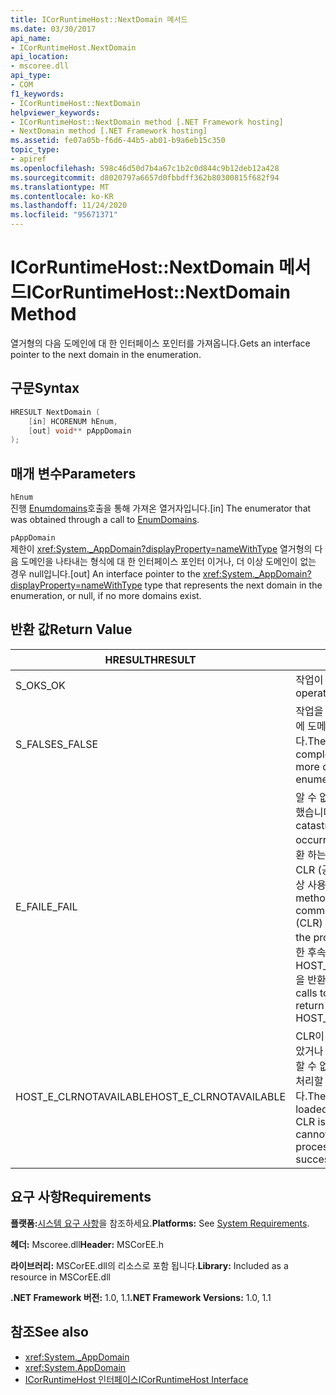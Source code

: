 ```yaml
---
title: ICorRuntimeHost::NextDomain 메서드
ms.date: 03/30/2017
api_name:
- ICorRuntimeHost.NextDomain
api_location:
- mscoree.dll
api_type:
- COM
f1_keywords:
- ICorRuntimeHost::NextDomain
helpviewer_keywords:
- ICorRuntimeHost::NextDomain method [.NET Framework hosting]
- NextDomain method [.NET Framework hosting]
ms.assetid: fe07a05b-f6d6-44b5-ab01-b9a6eb15c350
topic_type:
- apiref
ms.openlocfilehash: 598c46d50d7b4a67c1b2c0d844c9b12deb12a428
ms.sourcegitcommit: d8020797a6657d0fbbdff362b80300815f682f94
ms.translationtype: MT
ms.contentlocale: ko-KR
ms.lasthandoff: 11/24/2020
ms.locfileid: "95671371"
---
```

# <a name="icorruntimehostnextdomain-method"></a><span data-ttu-id="a964f-102">ICorRuntimeHost::NextDomain 메서드</span><span class="sxs-lookup"><span data-stu-id="a964f-102">ICorRuntimeHost::NextDomain Method</span></span>

<span data-ttu-id="a964f-103">열거형의 다음 도메인에 대 한 인터페이스 포인터를 가져옵니다.</span><span class="sxs-lookup"><span data-stu-id="a964f-103">Gets an interface pointer to the next domain in the enumeration.</span></span>  
  
## <a name="syntax"></a><span data-ttu-id="a964f-104">구문</span><span class="sxs-lookup"><span data-stu-id="a964f-104">Syntax</span></span>  
  
```cpp  
HRESULT NextDomain (  
    [in] HCORENUM hEnum,  
    [out] void** pAppDomain  
);  
```  
  
## <a name="parameters"></a><span data-ttu-id="a964f-105">매개 변수</span><span class="sxs-lookup"><span data-stu-id="a964f-105">Parameters</span></span>  

 `hEnum`  
 <span data-ttu-id="a964f-106">진행 [Enumdomains](icorruntimehost-enumdomains-method.md)호출을 통해 가져온 열거자입니다.</span><span class="sxs-lookup"><span data-stu-id="a964f-106">[in] The enumerator that was obtained through a call to [EnumDomains](icorruntimehost-enumdomains-method.md).</span></span>  
  
 `pAppDomain`  
 <span data-ttu-id="a964f-107">제한이 <xref:System._AppDomain?displayProperty=nameWithType> 열거형의 다음 도메인을 나타내는 형식에 대 한 인터페이스 포인터 이거나, 더 이상 도메인이 없는 경우 null입니다.</span><span class="sxs-lookup"><span data-stu-id="a964f-107">[out] An interface pointer to the <xref:System._AppDomain?displayProperty=nameWithType> type that represents the next domain in the enumeration, or null, if no more domains exist.</span></span>  
  
## <a name="return-value"></a><span data-ttu-id="a964f-108">반환 값</span><span class="sxs-lookup"><span data-stu-id="a964f-108">Return Value</span></span>  
  
|<span data-ttu-id="a964f-109">HRESULT</span><span class="sxs-lookup"><span data-stu-id="a964f-109">HRESULT</span></span>|<span data-ttu-id="a964f-110">설명</span><span class="sxs-lookup"><span data-stu-id="a964f-110">Description</span></span>|  
|-------------|-----------------|  
|<span data-ttu-id="a964f-111">S_OK</span><span class="sxs-lookup"><span data-stu-id="a964f-111">S_OK</span></span>|<span data-ttu-id="a964f-112">작업이 완료되었습니다.</span><span class="sxs-lookup"><span data-stu-id="a964f-112">The operation was successful.</span></span>|  
|<span data-ttu-id="a964f-113">S_FALSE</span><span class="sxs-lookup"><span data-stu-id="a964f-113">S_FALSE</span></span>|<span data-ttu-id="a964f-114">작업을 완료 하지 못했거나 열거에 도메인이 더 이상 없습니다.</span><span class="sxs-lookup"><span data-stu-id="a964f-114">The operation failed to complete, or there are no more domains in the enumeration.</span></span>|  
|<span data-ttu-id="a964f-115">E_FAIL</span><span class="sxs-lookup"><span data-stu-id="a964f-115">E_FAIL</span></span>|<span data-ttu-id="a964f-116">알 수 없는 치명적인 오류가 발생 했습니다.</span><span class="sxs-lookup"><span data-stu-id="a964f-116">An unknown, catastrophic failure occurred.</span></span> <span data-ttu-id="a964f-117">메서드가 E_FAIL 반환 하는 경우 해당 프로세스에서 CLR (공용 언어 런타임)을 더 이상 사용할 수 없습니다.</span><span class="sxs-lookup"><span data-stu-id="a964f-117">If a method returns E_FAIL, the common language runtime (CLR) is no longer usable in the process.</span></span> <span data-ttu-id="a964f-118">호스팅 Api에 대 한 후속 호출은 HOST_E_CLRNOTAVAILABLE을 반환 합니다.</span><span class="sxs-lookup"><span data-stu-id="a964f-118">Subsequent calls to any hosting APIs return HOST_E_CLRNOTAVAILABLE.</span></span>|  
|<span data-ttu-id="a964f-119">HOST_E_CLRNOTAVAILABLE</span><span class="sxs-lookup"><span data-stu-id="a964f-119">HOST_E_CLRNOTAVAILABLE</span></span>|<span data-ttu-id="a964f-120">CLR이 프로세스에 로드 되지 않았거나 CLR이 관리 코드를 실행할 수 없거나 호출을 성공적으로 처리할 수 없는 상태에 있습니다.</span><span class="sxs-lookup"><span data-stu-id="a964f-120">The CLR has not been loaded into a process, or the CLR is in a state in which it cannot run managed code or process the call successfully.</span></span>|  
  
## <a name="requirements"></a><span data-ttu-id="a964f-121">요구 사항</span><span class="sxs-lookup"><span data-stu-id="a964f-121">Requirements</span></span>  

 <span data-ttu-id="a964f-122">**플랫폼:**[시스템 요구 사항](../../get-started/system-requirements.md)을 참조하세요.</span><span class="sxs-lookup"><span data-stu-id="a964f-122">**Platforms:** See [System Requirements](../../get-started/system-requirements.md).</span></span>  
  
 <span data-ttu-id="a964f-123">**헤더:** Mscoree.dll</span><span class="sxs-lookup"><span data-stu-id="a964f-123">**Header:** MSCorEE.h</span></span>  
  
 <span data-ttu-id="a964f-124">**라이브러리:** MSCorEE.dll의 리소스로 포함 됩니다.</span><span class="sxs-lookup"><span data-stu-id="a964f-124">**Library:** Included as a resource in MSCorEE.dll</span></span>  
  
 <span data-ttu-id="a964f-125">**.NET Framework 버전:** 1.0, 1.1</span><span class="sxs-lookup"><span data-stu-id="a964f-125">**.NET Framework Versions:** 1.0, 1.1</span></span>  
  
## <a name="see-also"></a><span data-ttu-id="a964f-126">참조</span><span class="sxs-lookup"><span data-stu-id="a964f-126">See also</span></span>

- <xref:System._AppDomain>
- <xref:System.AppDomain>
- [<span data-ttu-id="a964f-127">ICorRuntimeHost 인터페이스</span><span class="sxs-lookup"><span data-stu-id="a964f-127">ICorRuntimeHost Interface</span></span>](icorruntimehost-interface.md)

